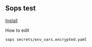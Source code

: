 ## Sops test

[Install](https://github.com/getsops/sops/releases)

How to edit
```bash
sops secrets/env_vars.encrypted.yaml
```